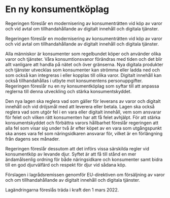 # En ny konsumentköplag

Regeringen föreslår en modernisering av konsumenträtten vid köp av varor och vid avtal om tillhandahållande av digitalt innehåll och digitala tjänster.

Regeringen föreslår en modernisering av konsumenträtten vid köp av varor och vid avtal om tillhandahållande av digitalt innehåll och digitala tjänster.

Alla människor är konsumenter som regelbundet köper och använder olika varor och tjänster. Våra konsumtionsvanor förändras med tiden och det blir allt vanligare att handla på nätet och över gränserna. Nya digitala produkter och tjänster utvecklas som konsumenter kan strömma eller ladda ned och som också kan integreras i eller kopplas till olika varor. Digitalt innehåll kan också tillhandahållas i utbyte mot konsumentens personuppgifter. Regeringen föreslår nu en ny konsumentköplag som syftar till att anpassa reglerna till denna utveckling och stärka konsumentskyddet.

Den nya lagen ska reglera vad som gäller för leverans av varor och digitalt innehåll och vid dröjsmål med att leverera eller betala. Lagen ska också reglera vad som utgör fel i en vara eller digitalt innehåll, vem som ansvarar för felet och vilken rätt konsumenten har att få felet avhjälpt. För att stärka konsumentskyddet och förbättra varors hållbarhet föreslår regeringen att alla fel som visar sig under två år efter köpet av en vara som utgångspunkt ska anses vara fel som näringsidkaren ansvarar för, vilket är en förlängning från dagens sex månader.

Regeringen föreslår dessutom att det införs vissa särskilda regler vid konsumentköp av levande djur. Syftet är att få till stånd en mer ändamålsenlig ordning för både näringsidkare och konsumenter samt bidra till en god djurvälfärd och respekt för djur vid sådana köp.

Förslagen i lagrådsremissen genomför EU-direktiven om försäljning av varor och om tillhandahållande av digitalt innehåll och digitala tjänster.

Lagändringarna föreslås träda i kraft den 1 mars 2022.
